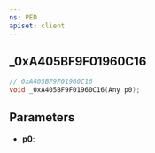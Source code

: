 ```yaml
---
ns: PED
apiset: client
---
```

## _0xA405BF9F01960C16

```c
// 0xA405BF9F01960C16
void _0xA405BF9F01960C16(Any p0);
```


## Parameters
* **p0**:



